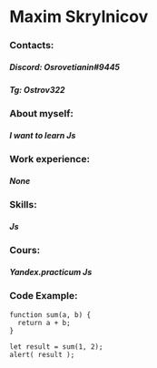 # Maxim Skrylnicov
### Contacts:
##### Discord: Osrovetianin#9445
##### Tg: Ostrov322
### About myself:
##### I want to learn Js
### Work experience:
##### None
### Skills:
##### Js
### Cours:
##### Yandex.practicum Js
### Code Example:
```
function sum(a, b) {
  return a + b;
}

let result = sum(1, 2);
alert( result );
```
